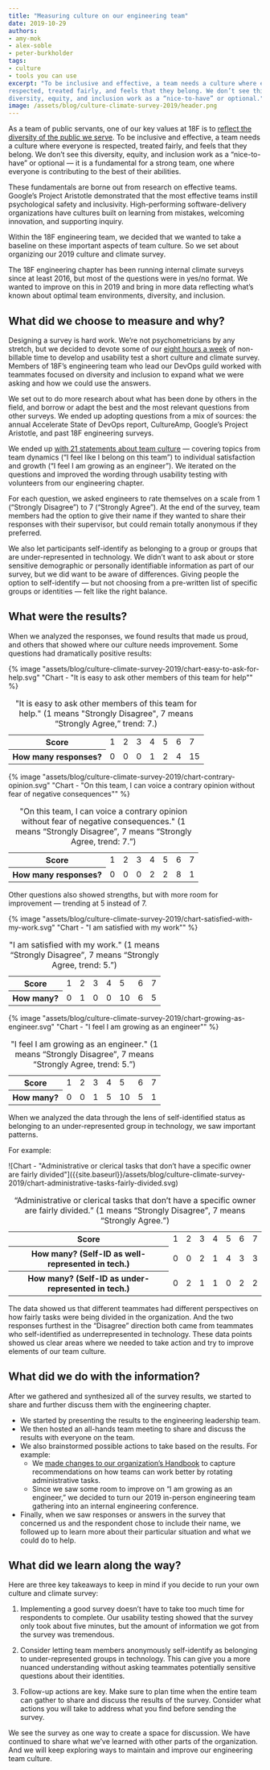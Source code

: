 ```yaml
---
title: "Measuring culture on our engineering team"
date: 2019-10-29
authors:
- amy-mok
- alex-soble
- peter-burkholder
tags:
- culture
- tools you can use
excerpt: "To be inclusive and effective, a team needs a culture where everyone is
respected, treated fairly, and feels that they belong. We don’t see this
diversity, equity, and inclusion work as a “nice-to-have” or optional."
image: /assets/blog/culture-climate-survey-2019/header.png
---
```


As a team of public servants, one of our key values at 18F is to
[reflect the diversity of the public we
serve](https://handbook.18f.gov/tts-history/#our-values). To be
inclusive and effective, a team needs a culture where everyone is
respected, treated fairly, and feels that they belong. We don’t see this
diversity, equity, and inclusion work as a “nice-to-have” or optional —
it is a fundamental for a strong team, one where everyone is
contributing to the best of their abilities.

These fundamentals are borne out from research on effective teams.
Google’s Project Aristotle demonstrated that the most effective teams instill psychological
safety and inclusivity. High-performing software-delivery organizations have cultures built on
learning from mistakes, welcoming innovation, and supporting inquiry.

Within the 18F engineering team, we decided that we wanted to take a
baseline on these important aspects of team culture. So we set about
organizing our 2019 culture and climate survey.

The 18F engineering chapter has been running internal climate surveys
since at least 2016, but most of the questions were in yes/no format. We
wanted to improve on this in 2019 and bring in more data reflecting
what’s known about optimal team environments, diversity, and inclusion.

## What did we choose to measure and why?

Designing a survey is hard work. We’re not psychometricians by any
stretch, but we decided to devote some of our [eight hours a
week](https://handbook.18f.gov/tock/#how-many-hours-am-i-expected-to-bill-per-week)
of non-billable time to develop and usability test a short culture and
climate survey. Members of 18F’s engineering team who lead our DevOps
guild worked with teammates focused on diversity and inclusion to expand
what we were asking and how we could use the answers.

We set out to do more research about what has been done by others in the
field, and borrow or adapt the best and the most relevant questions from
other surveys. We ended up adopting questions from a mix of sources: the
annual Accelerate State of DevOps report, CultureAmp, Google’s Project
Aristotle, and past 18F engineering surveys.

We ended up [with 21 statements about team
culture](https://gist.github.com/alexsoble/305714b7f9bd4bc13af3cc69895b770e)
— covering topics from team dynamics (“I feel like I belong on this
team”) to individual satisfaction and growth (“I feel I am growing as an
engineer”). We iterated on the questions and improved the wording
through usability testing with volunteers from our engineering chapter.

For each question, we asked engineers to rate themselves on a scale from
1 (“Strongly Disagree”) to 7 (“Strongly Agree”). At the end of the
survey, team members had the option to give their name if they wanted to
share their responses with their supervisor, but could remain totally
anonymous if they preferred.

We also let participants self-identify as belonging to a group or groups
that are under-represented in technology. We didn’t want to ask about or
store sensitive demographic or personally identifiable information as
part of our survey, but we did want to be aware of differences. Giving
people the option to self-identify — but not choosing from a pre-written
list of specific groups or identities — felt like the right balance.

## What were the results?

When we analyzed the responses, we found results that made us proud, and
others that showed where our culture needs improvement. Some questions
had dramatically positive results:

<div aria-hidden="true" markdown="1">
{% image "assets/blog/culture-climate-survey-2019/chart-easy-to-ask-for-help.svg" "Chart - "It is easy to ask other members of this team for help"" %}
</div>

<table class="usa-sr-only">
  <caption>
    "It is easy to ask other members of this team for help." (1 means "Strongly Disagree", 7 means “Strongly Agree,” trend: 7.)
  </caption>
  <tbody>
    <tr>
      <th scope="row">Score</th>
      <td>1</td>
      <td>2</td>
      <td>3</td>
      <td>4</td>
      <td>5</td>
      <td>6</td>
      <td>7</td>
    </tr>
    <tr>
      <th scope="row">How many responses?</th>
      <td>0</td>
      <td>0</td>
      <td>0</td>
      <td>1</td>
      <td>2</td>
      <td>4</td>
      <td>15</td>
    </tr>
  </tbody>
</table>

<div aria-hidden="true" markdown="1">
{% image "assets/blog/culture-climate-survey-2019/chart-contrary-opinion.svg" "Chart - "On this team, I can voice a contrary opinion without fear of negative consequences"" %}
</div>

<table class="usa-sr-only">
  <caption>
    "On this team, I can voice a contrary opinion without fear of negative consequences." (1 means “Strongly Disagree”, 7 means “Strongly Agree, trend: 7.”)
  </caption>
  <tbody>
    <tr>
      <th scope="row">Score</th>
      <td>1</td>
      <td>2</td>
      <td>3</td>
      <td>4</td>
      <td>5</td>
      <td>6</td>
      <td>7</td>
    </tr>
    <tr>
      <th scope="row">How many responses?</th>
      <td>0</td>
      <td>0</td>
      <td>0</td>
      <td>2</td>
      <td>2</td>
      <td>8</td>
      <td>1</td>
    </tr>
  </tbody>
</table>

Other questions also showed strengths, but with more room for
improvement — trending at 5 instead of 7.

<div aria-hidden="true" markdown="1">
{% image "assets/blog/culture-climate-survey-2019/chart-satisfied-with-my-work.svg" "Chart - "I am satisfied with my work"" %}
</div>

<div class="usa-sr-only" markdown="1">
</div>

<table class="usa-sr-only">
  <caption>
    "I am satisfied with my work." (1 means “Strongly Disagree”, 7 means “Strongly Agree, trend: 5.”)
  </caption>
  <tbody>
    <tr>
      <th scope="row">Score</th>
      <td>1</td>
      <td>2</td>
      <td>3</td>
      <td>4</td>
      <td>5</td>
      <td>6</td>
      <td>7</td>
    </tr>
    <tr>
      <th scope="row">How many?</th>
      <td>0</td>
      <td>1</td>
      <td>0</td>
      <td>0</td>
      <td>10</td>
      <td>6</td>
      <td>5</td>
    </tr>
  </tbody>
</table>

<div aria-hidden="true" markdown="1">
{% image "assets/blog/culture-climate-survey-2019/chart-growing-as-engineer.svg" "Chart - "I feel I am growing as an engineer"" %}
</div>

<table class="usa-sr-only">
  <caption>
    "I feel I am growing as an engineer." (1 means “Strongly Disagree”, 7 means “Strongly Agree, trend: 5.”)
  </caption>
  <tbody>
    <tr>
      <th scope="row">Score</th>
      <td>1</td>
      <td>2</td>
      <td>3</td>
      <td>4</td>
      <td>5</td>
      <td>6</td>
      <td>7</td>
    </tr>
    <tr>
      <th scope="row">How many?</th>
      <td>0</td>
      <td>0</td>
      <td>1</td>
      <td>5</td>
      <td>10</td>
      <td>5</td>
      <td>1</td>
    </tr>
  </tbody>
</table>

When we analyzed the data through the lens of self-identified status as
belonging to an under-represented group in technology, we saw important
patterns.

For example:

<div aria-hidden="true" markdown="1">
![Chart - "Administrative or clerical tasks that don’t have a specific owner are
fairly divided"]({{site.baseurl}}/assets/blog/culture-climate-survey-2019/chart-administrative-tasks-fairly-divided.svg)
</div>

<table class="usa-sr-only">
  <caption>
    “Administrative or clerical tasks that don’t have a specific owner are fairly divided.” (1 means “Strongly Disagree”, 7 means “Strongly Agree.”)
  </caption>
  <tbody>
    <tr>
      <th scope="row">Score</th>
      <td>1</td>
      <td>2</td>
      <td>3</td>
      <td>4</td>
      <td>5</td>
      <td>6</td>
      <td>7</td>
    </tr>
    <tr>
      <th scope="row">How many? (Self-ID as well-represented in tech.)</th>
      <td>0</td>
      <td>0</td>
      <td>2</td>
      <td>1</td>
      <td>4</td>
      <td>3</td>
      <td>3</td>
    </tr>
    <tr>
      <th scope="row">How many? (Self-ID as under-represented in tech.)</th>
      <td>0</td>
      <td>2</td>
      <td>1</td>
      <td>1</td>
      <td>0</td>
      <td>2</td>
      <td>2</td>
    </tr>
  </tbody>
</table>


The data showed us that different teammates had different perspectives
on how fairly tasks were being divided in the organization. And the two
responses furthest in the “Disagree” direction both came from teammates
who self-identified as underrepresented in technology. These data points
showed us clear areas where we needed to take action and try to improve
elements of our team culture.

## What did we do with the information?

After we gathered and synthesized all of the survey results, we started
to share and further discuss them with the engineering chapter.

-   We started by presenting the results to the engineering leadership team.
-   We then hosted an all-hands team meeting to share and discuss the results with everyone on the team.
-   We also brainstormed possible actions to take based on the results. For example:
    -   We [made changes to our organization’s Handbook](https://handbook.18f.gov/leading-projects/#rotating-tasks-among-teammates) to capture recommendations on how teams can work better by rotating administrative tasks.
    -   Since we saw some room to improve on “I am growing as an engineer,” we decided to turn our 2019 in-person engineering team gathering into an internal engineering conference.
-   Finally, when we saw responses or answers in the survey that concerned us and the respondent chose to include their name, we followed up to learn more about their particular situation and what we could do to help.

## What did we learn along the way?

Here are three key takeaways to keep in mind if you decide to run your
own culture and climate survey:

1.  Implementing a good survey doesn’t have to take too much time for respondents to complete. Our usability testing showed that the survey only took about five minutes, but the amount of information we got from the survey was tremendous.

2.  Consider letting team members anonymously self-identify as belonging to under-represented groups in technology. This can give you a more nuanced understanding without asking teammates potentially sensitive questions about their identities.

3.  Follow-up actions are key. Make sure to plan time when the entire team can gather to share and discuss the results of the survey. Consider what actions you will take to address what you find before sending the survey.

We see the survey as one way to create a space for discussion. We have continued to share what we’ve learned with other parts of the organization. And we will keep exploring ways to maintain and improve our engineering team culture.

<br/>
<br/>